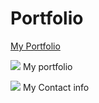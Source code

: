 # Portfolio

<a href="https://shift4change.github.io/portfolio.html">My Portfolio</a> 

![](./assets/portfolio.png) 
My portfolio


![](./assets/Contact.png) 
My Contact info

